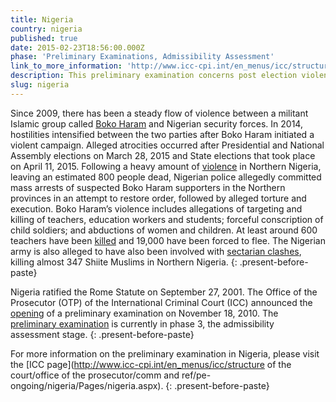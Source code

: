 ```yaml
---
title: Nigeria
country: nigeria
published: true
date: 2015-02-23T18:56:00.000Z
phase: 'Preliminary Examinations, Admissibility Assessment'
link_to_more_information: 'http://www.icc-cpi.int/en_menus/icc/structure%20of%20the%20court/office%20of%20the%20prosecutor/comm%20and%20ref/pe-ongoing/nigeria/Pages/nigeria.aspx'
description: This preliminary examination concerns post election violence as well as the terrorist acts of the militant group known as Boko Haram. The preliminary examination is currently in the admissibility assessment stage.
slug: nigeria
---
```



Since 2009, there has been a steady flow of violence between a militant Islamic group called [Boko Haram](http://www.bbc.com/news/world-africa-13809501) and Nigerian security forces. In 2014, hostilities intensified between the two parties after Boko Haram initiated a violent campaign. Alleged atrocities occurred after Presidential and National Assembly elections on March 28, 2015 and State elections that took place on April 11, 2015. Following a heavy amount of [violence](http://www.ibtimes.com/nigeria-election-violence-2015-dozens-killed-attacks-opposing-candidates-supporters-1861484) in Northern Nigeria, leaving an estimated 800 people dead, Nigerian police allegedly committed mass arrests of suspected Boko Haram supporters in the Northern provinces in an attempt to restore order, followed by alleged torture and execution. Boko Haram’s violence includes allegations of targeting and killing of teachers, education workers and students; forceful conscription of child soldiers; and abductions of women and children. At least around 600 teachers have been [killed](http://www.ibtimes.com/boko-haram-has-killed-600-nigerian-teachers-displaced-19000-teachers-union-2128622) and 19,000 have been forced to flee. The Nigerian army is also alleged to have also been involved with [sectarian clashes](http://www.wsj.com/articles/nigerian-army-killed-347-shiite-muslims-during-clash-investigation-finds-1460493168), killing almost 347 Shiite Muslims in Northern Nigeria.
{: .present-before-paste}

Nigeria ratified the Rome Statute on September 27, 2001. The Office of the Prosecutor (OTP) of the International Criminal Court (ICC) announced the [opening](https://www.icc-cpi.int/iccdocs/otp/OTP_Weekly_Briefing_64-ENG.pdf) of a preliminary examination on November 18, 2010. The [preliminary examination](https://www.icc-cpi.int/iccdocs/otp/OTP-PE-rep-2015-Eng.pdf) is currently in phase 3, the admissibility assessment stage.
{: .present-before-paste}

For more information on the preliminary examination in Nigeria, please visit the [ICC page](http://www.icc-cpi.int/en_menus/icc/structure of the court/office of the prosecutor/comm and ref/pe-ongoing/nigeria/Pages/nigeria.aspx).
{: .present-before-paste}